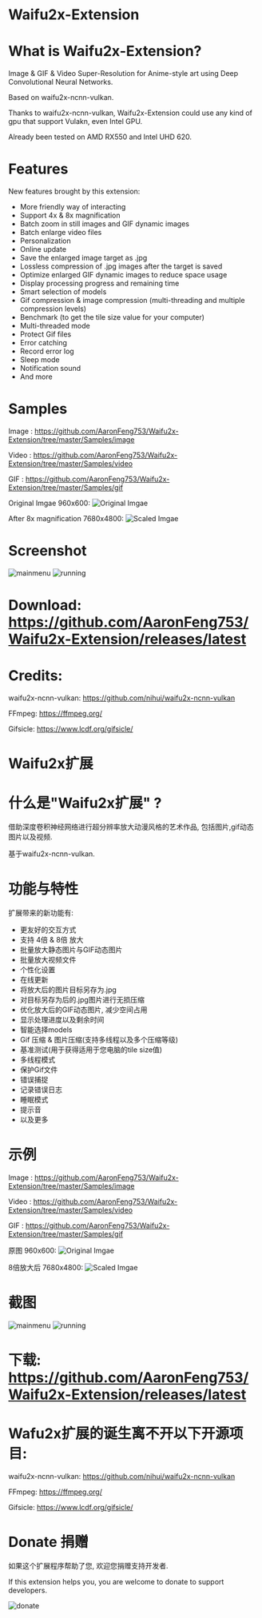 # Waifu2x-Extension

# What is Waifu2x-Extension?
Image & GIF & Video Super-Resolution for Anime-style art using Deep Convolutional Neural Networks.

Based on waifu2x-ncnn-vulkan. 

Thanks to waifu2x-ncnn-vulkan, Waifu2x-Extension could use any kind of gpu that support Vulakn, even Intel GPU. 

Already been tested on AMD RX550 and Intel UHD 620.

# Features
New features brought by this extension:
- More friendly way of interacting
- Support 4x & 8x magnification
- Batch zoom in still images and GIF dynamic images
- Batch enlarge video files
- Personalization
- Online update
- Save the enlarged image target as .jpg
- Lossless compression of .jpg images after the target is saved
- Optimize enlarged GIF dynamic images to reduce space usage
- Display processing progress and remaining time
- Smart selection of models
- Gif compression & image compression (multi-threading and multiple compression levels)
- Benchmark (to get the tile size value for your computer)
- Multi-threaded mode
- Protect Gif files
- Error catching
- Record error log
- Sleep mode
- Notification sound
- And more

# Samples
Image : https://github.com/AaronFeng753/Waifu2x-Extension/tree/master/Samples/image

Video : https://github.com/AaronFeng753/Waifu2x-Extension/tree/master/Samples/video

GIF : https://github.com/AaronFeng753/Waifu2x-Extension/tree/master/Samples/gif

Original Imgae 960x600:
![Original Imgae](/Samples/image/Original_[960x600].jpg)

After 8x magnification 7680x4800:
![Scaled Imgae](/Samples/image/Waifu2x_8x_[7680x4800].jpg)

# Screenshot
![mainmenu](/screenshot/mainmenu.png) 
![running](/screenshot/running.png) 

# Download: https://github.com/AaronFeng753/Waifu2x-Extension/releases/latest

# Credits:
waifu2x-ncnn-vulkan:
https://github.com/nihui/waifu2x-ncnn-vulkan

FFmpeg:
https://ffmpeg.org/

Gifsicle:
https://www.lcdf.org/gifsicle/

# Waifu2x扩展

# 什么是"Waifu2x扩展" ?
借助深度卷积神经网络进行超分辨率放大动漫风格的艺术作品, 包括图片,gif动态图片以及视频.

基于waifu2x-ncnn-vulkan.

# 功能与特性
扩展带来的新功能有:

- 更友好的交互方式
- 支持 4倍 & 8倍 放大
- 批量放大静态图片与GIF动态图片
- 批量放大视频文件
- 个性化设置
- 在线更新
- 将放大后的图片目标另存为.jpg
- 对目标另存为后的.jpg图片进行无损压缩
- 优化放大后的GIF动态图片, 减少空间占用
- 显示处理进度以及剩余时间
- 智能选择models
- Gif 压缩 & 图片压缩(支持多线程以及多个压缩等级)
- 基准测试(用于获得适用于您电脑的tile size值)
- 多线程模式
- 保护Gif文件
- 错误捕捉
- 记录错误日志
- 睡眠模式
- 提示音
- 以及更多

# 示例
Image : https://github.com/AaronFeng753/Waifu2x-Extension/tree/master/Samples/image

Video : https://github.com/AaronFeng753/Waifu2x-Extension/tree/master/Samples/video

GIF : https://github.com/AaronFeng753/Waifu2x-Extension/tree/master/Samples/gif

原图 960x600:
![Original Imgae](/Samples/image/Original_[960x600].jpg)

8倍放大后 7680x4800:
![Scaled Imgae](/Samples/image/Waifu2x_8x_[7680x4800].jpg)

# 截图
![mainmenu](/screenshot/mainmenu.png) 
![running](/screenshot/running.png) 

# 下载: https://github.com/AaronFeng753/Waifu2x-Extension/releases/latest

# Wafu2x扩展的诞生离不开以下开源项目:
waifu2x-ncnn-vulkan:
https://github.com/nihui/waifu2x-ncnn-vulkan

FFmpeg: 
https://ffmpeg.org/

Gifsicle:
https://www.lcdf.org/gifsicle/

# Donate 捐赠

如果这个扩展程序帮助了您, 欢迎您捐赠支持开发者. 

If this extension helps you, you are welcome to donate to support developers.

![donate](/donate.jpg)
